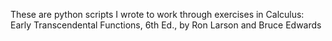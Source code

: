 These are python scripts I wrote to work through exercises in Calculus: Early Transcendental Functions, 6th Ed., by Ron Larson and Bruce Edwards
